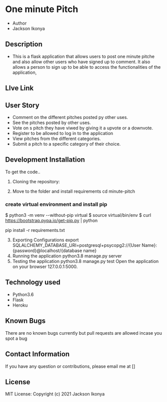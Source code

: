 # One minute Pitch
* Author 
* Jackson Ikonya

## Description
* This is a flask application that allows users to post one minute pitche and also allow other users who have signed up to comment. It also allows a person to sign up to be able to access the functionalities of the application,

## LIve Link

## User Story
* Comment on the different pitches posted py other uses.
* See the pitches posted by other uses.
* Vote on s pitch they have viwed by giving it a upvote or a downvote.
* Register to be allowed to log in to the application
* View pitches from the different categories.
* Submit a pitch to a specific category of their choice.

## Development Installation
To get the code..

1. Cloning the repository:

2. Move to the folder and install requirements
cd minute-pitch
### create virtual environment and install pip
$ python3 -m venv --without-pip virtual
$ source virtual/bin/env
$ curl https://bootstrap.pypa.io/get-pip.py | python

pip install -r requirements.txt

3. Exporting Configurations
export SQLALCHEMY_DATABASE_URI=postgresql+psycopg2://{User Name}:{password}@localhost/{database name}
4. Running the application
python3.8 manage.py server
5. Testing the application
python3.8 manage.py test
Open the application on your browser 127.0.0.1:5000.

## Technology used
* Python3.6
* Flask
* Heroku
## Known Bugs
There are no known bugs currently but pull requests are allowed incase you spot a bug
## Contact Information
If you have any question or contributions, please email me at []

## License
MIT License:
Copyright (c) 2021 Jackson Ikonya 